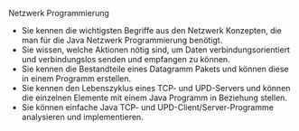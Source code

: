 Netzwerk Programmierung

* Sie kennen die wichtigsten Begriffe aus den Netzwerk Konzepten, die man für die Java Netzwerk Programmierung benötigt.
* Sie wissen, welche Aktionen nötig sind, um Daten verbindungsorientiert und verbindungslos senden und empfangen zu können.
* Sie kennen die Bestandteile eines Datagramm Pakets und können diese in einem Programm erstellen.
* Sie kennen den Lebenszyklus eines TCP- und UPD-Servers und können die einzelnen Elemente mit einem Java Programm in Beziehung stellen.
* Sie können einfache Java TCP- und UPD-Client/Server-Programme analysieren und implementieren.
